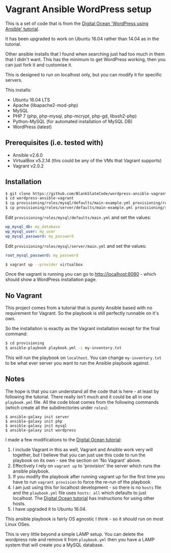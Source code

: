 # Vagrant Ansible WordPress setup

This is a set of code that is from the [Digital Ocean 'WordPress using Ansible' tutorial][1].

It has been upgraded to work on Ubuntu 16.04 rather than 14.04 as in the tutorial.

Other ansible installs that I found when searching just had too much in them that I didn't want. This has the minimum to get WordPress working, then you can just fork it and customise it.

This is designed to run on localhost only, but you can modify it for specific servers.

This installs:

* Ubuntu 16.04 LTS
* Apache (libapache2-mod-php)
* MySQL
* PHP 7 (php, php-mysql, php-mcrypt, php-gd, libssh2-php)
* Python-MySQL (for automated installation of MySQL DB)
* WordPress (latest)

## Prerequisites (i.e. tested with)

* Ansible v2.6.0
* VirtualBox v5.2.14 (this could be any of the VMs that Vagrant supports)
* Vagrant v2.0.2

## Installation

```bash
$ git clone https://github.com/BlankSlateCode/wordpress-ansible-vagrant.git
$ cd wordpress-ansible-vagrant
$ cp provisioning/roles/mysql/defaults/main-example.yml provisioning/roles/mysql/defaults/main.yml
$ cp provisioning/roles/server/defaults/main-example.yml provisioning/roles/server/defaults/main.yml
```

Edit `provisioning/roles/mysql/defaults/main.yml` and set the values:

```yml
wp_mysql_db: my_database
wp_mysql_user: my_user
wp_mysql_password: my_password
```

Edit `provisioning/roles/mysql/server/main.yml` and set the values:

```yml
root_mysql_password: my_password
```

```bash
$ vagrant up --provider virtualbox
```

Once the vagrant is running you can go to <http://localhost:8080> - which should show a WordPress installation page.

## No Vagrant

This project comes from a tutorial that is purely Ansible based with no requirement for Vagrant. So the playbook is still perfectly runnable on it's own.

So the installation is exactly as the Vagrant installation except for the final command:

```bash
$ cd provisioning
$ ansible-playbook playbook.yml -i my-inventory.txt
```

This will run the playbook on `localhost`. You can change `my-inventory.txt` to be what ever server you want to run the Ansible playbook against.

## Notes

The hope is that you can understand all the code that is here - at least by following the tutorial. There really isn't much and it could be all in one `playbook.yml` file. All the code bloat comes from the following commands (which create all the subdirectories under `roles`):

```
$ ansible-galaxy init server 
$ ansible-galaxy init php 
$ ansible-galaxy init mysql
$ ansible-galaxy init wordpress
```

I made a few modifications to the [Digital Ocean tutorial][1]:

1. I include Vagrant in this as well, Vagrant and Ansible work very will together, but I believe that you can just use this code to run the playbook on its own - see the section on 'No Vagrant' above.
2. Effectively I rely on `vagrant up` to 'provision' the server which runs the ansible playbook.
3. If you modify the playbook after running vagrant up for the first time you have to run `vagrant provision` to force the re-run of the playbook
4. I am just using this for localhost development - so there is no `hosts` file and the `playbook.yml` file uses `hosts: all` which defaults to just localhost. The [Digital Ocean tutorial][1] has instructions for using other hosts.
5. I have upgraded it to Ubuntu 16.04.

This ansible playbook is fairly OS agnostic I think - so it *should* run on most Linux OSes.

This is very little beyond a simple LAMP setup. You can delete the wordpress role and remove it from `playbook.yml` then you have a LAMP system that will create you a MySQL database.

  [1]: https://www.digitalocean.com/community/tutorials/how-to-automate-installing-wordpress-on-ubuntu-14-04-using-ansible

